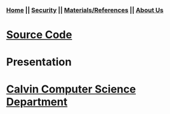 ### [Home](https://car-maintenance-senior-project.github.io/OBD-ME/index)		||		[Security](https://car-maintenance-senior-project.github.io/OBD-ME/security)		||		[Materials/References](https://car-maintenance-senior-project.github.io/OBD-ME/materials)		||		[About Us](https://car-maintenance-senior-project.github.io/OBD-ME/about)

# [Source Code](https://github.com/Car-Maintenance-Senior-Project/OBD-ME)
# Presentation
# [Calvin Computer Science Department](https://computing.calvin.edu)
